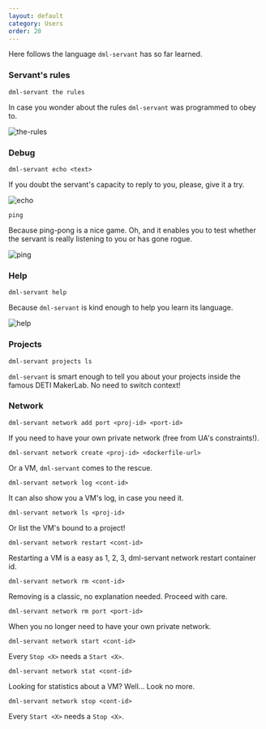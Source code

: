 ```yaml
---
layout: default
category: Users
order: 20
---
```


Here follows the language `dml-servant` has so far learned.

### Servant's rules

```
dml-servant the rules
```
In case you wonder about the rules `dml-servant` was programmed to obey to.

![the-rules](https://firebasestorage.googleapis.com/v0/b/makerlab-b9b8c.appspot.com/o/servant%2Fthe-rules.png?alt=media&token=c7bfd5d4-bdc6-4831-80de-5571f36df397)

### Debug

```
dml-servant echo <text>
```
If you doubt the servant's capacity to reply to you, please, give it a try.

![echo](https://firebasestorage.googleapis.com/v0/b/makerlab-b9b8c.appspot.com/o/servant%2Fecho.png?alt=media&token=4616a041-346b-4ac5-a4e3-0d897c71dc7a)

```
ping
```
Because ping-pong is a nice game. Oh, and it enables you to test whether the
servant is really listening to you or has gone rogue.

![ping](https://firebasestorage.googleapis.com/v0/b/makerlab-b9b8c.appspot.com/o/servant%2Fping.png?alt=media&token=8a0aff86-9b4d-4b14-bf87-0ad46ea13ff3)

### Help

```
dml-servant help
```
Because `dml-servant` is kind enough to help you learn its language.

![help](https://firebasestorage.googleapis.com/v0/b/makerlab-b9b8c.appspot.com/o/servant%2Fhelp.png?alt=media&token=7d057d40-be12-4655-b7e9-6023aed68a31)

### Projects

```
dml-servant projects ls
```
`dml-servant` is smart enough to tell you about your projects inside the famous
DETI MakerLab. No need to switch context!

### Network

```
dml-servant network add port <proj-id> <port-id>
```
If you need to have your own private network (free from UA's constraints!).

```
dml-servant network create <proj-id> <dockerfile-url>
```
Or a VM, `dml-servant` comes to the rescue.

```
dml-servant network log <cont-id>
```
It can also show you a VM's log, in case you need it.

```
dml-servant network ls <proj-id>
```
Or list the VM's bound to a project!

```
dml-servant network restart <cont-id>
```
Restarting a VM is a easy as 1, 2, 3, dml-servant network restart container id.

```
dml-servant network rm <cont-id>
```
Removing is a classic, no explanation needed. Proceed with care.

```
dml-servant network rm port <port-id>
```
When you no longer need to have your own private network.

```
dml-servant network start <cont-id>
```
Every `Stop <X>` needs a `Start <X>`.

```
dml-servant network stat <cont-id>
```
Looking for statistics about a VM? Well... Look no more.

```
dml-servant network stop <cont-id>
```
Every `Start <X>` needs a `Stop <X>`.
